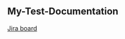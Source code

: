 ## My-Test-Documentation
[Jira board](https://jira.external-share.com/issue/48573/rafal_skowronski_board_share)
